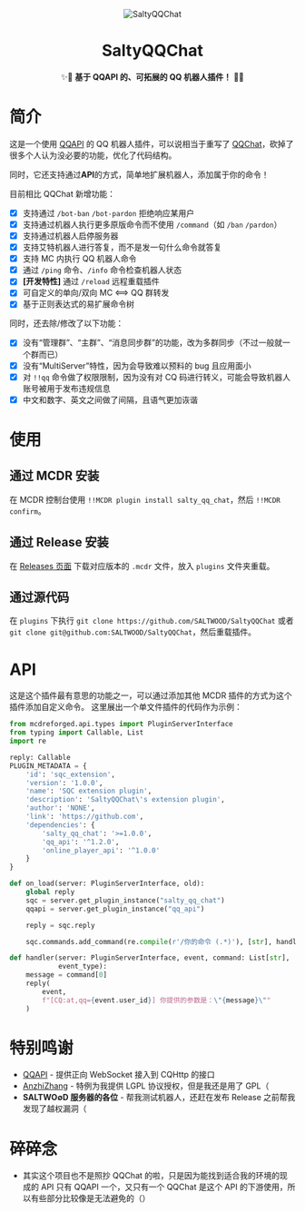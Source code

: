 <div align="center">

![SaltyQQChat](https://socialify.git.ci/SALTWOOD/SaltyQQChat/image?description=1&font=Inter&forks=1&issues=1&language=1&name=1&owner=1&pattern=Plus&pulls=1&stargazers=1&theme=Auto)

# SaltyQQChat
✨🎉 **基于 QQAPI 的、可拓展的 QQ 机器人插件！** 🎉✨
</div>

# 简介
这是一个使用 [QQAPI](https://github.com/AnzhiZhang/MCDReforgedPlugins/tree/master/src/qq_api) 的 QQ 机器人插件，可以说相当于重写了 [QQChat](https://github.com/AnzhiZhang/MCDReforgedPlugins/tree/master/src/qq_chat)，砍掉了很多个人认为没必要的功能，优化了代码结构。

同时，它还支持通过**API**的方式，简单地扩展机器人，添加属于你的命令！

目前相比 QQChat 新增功能：
- [x] 支持通过 `/bot-ban` `/bot-pardon` 拒绝响应某用户
- [x] 支持通过机器人执行更多原版命令而不使用 `/command`（如 `/ban` `/pardon`）
- [x] 支持通过机器人启停服务器
- [x] 支持艾特机器人进行答复，而不是发一句什么命令就答复
- [x] 支持 MC 内执行 QQ 机器人命令
- [x] 通过 `/ping` 命令、`/info` 命令检查机器人状态
- [x] **[开发特性]** 通过 `/reload` 远程重载插件
- [x] 可自定义的单向/双向 MC <==> QQ 群转发
- [x] 基于正则表达式的易扩展命令树

同时，还去除/修改了以下功能：
- [x] 没有“管理群”、“主群”、“消息同步群”的功能，改为多群同步（不过一般就一个群而已）
- [x] 没有“MultiServer”特性，因为会导致难以预料的 bug 且应用面小
- [x] 对 `!!qq` 命令做了权限限制，因为没有对 CQ 码进行转义，可能会导致机器人账号被用于发布违规信息
- [x] 中文和数字、英文之间做了间隔，且语气更加诙谐

# 使用
## 通过 MCDR 安装
在 MCDR 控制台使用 `!!MCDR plugin install salty_qq_chat`，然后 `!!MCDR confirm`。

## 通过 Release 安装
在 [Releases 页面](https://github.com/SALTWOOD/SaltyQQChat/releases) 下载对应版本的 `.mcdr` 文件，放入 `plugins` 文件夹重载。

## 通过源代码
在 `plugins` 下执行 `git clone https://github.com/SALTWOOD/SaltyQQChat` 或者 `git clone git@github.com:SALTWOOD/SaltyQQChat`，然后重载插件。

# API
这是这个插件最有意思的功能之一，可以通过添加其他 MCDR 插件的方式为这个插件添加自定义命令。
这里展出一个单文件插件的代码作为示例：
```Python
from mcdreforged.api.types import PluginServerInterface
from typing import Callable, List
import re

reply: Callable
PLUGIN_METADATA = {
    'id': 'sqc_extension',
    'version': '1.0.0',
    'name': 'SQC extension plugin',
    'description': 'SaltyQQChat\'s extension plugin',
    'author': 'NONE',
    'link': 'https://github.com',
    'dependencies': {
        'salty_qq_chat': '>=1.0.0',
        'qq_api': '^1.2.0',
        'online_player_api': '^1.0.0'
    }
}

def on_load(server: PluginServerInterface, old):
    global reply
    sqc = server.get_plugin_instance("salty_qq_chat")
    qqapi = server.get_plugin_instance("qq_api")

    reply = sqc.reply

    sqc.commands.add_command(re.compile(r'/你的命令 (.*)'), [str], handler)

def handler(server: PluginServerInterface, event, command: List[str],
            event_type):
    message = command[0]
    reply(
        event,
        f"[CQ:at,qq={event.user_id}] 你提供的参数是：\"{message}\""
    )
```

# 特别鸣谢
- [QQAPI](https://github.com/AnzhiZhang/MCDReforgedPlugins/tree/master/src/qq_api) - 提供正向 WebSocket 接入到 CQHttp 的接口
- [AnzhiZhang](https://github.com/AnzhiZhang) - 特例为我提供 LGPL 协议授权，但是我还是用了 GPL（
- **SALTWO∅D 服务器的各位** - 帮我测试机器人，还赶在发布 Release 之前帮我发现了越权漏洞（

# 碎碎念
- 其实这个项目也不是照抄 QQChat 的啦，只是因为能找到适合我的环境的现成的 API 只有 QQAPI 一个，又只有一个 QQChat 是这个 API 的下游使用，所以有些部分比较像是无法避免的（）